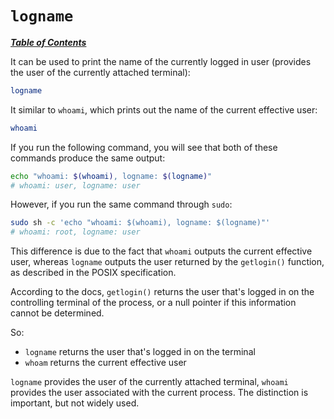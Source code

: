 # `logname`

[***Table of Contents***](/README.md)

It can be used to print the name of the currently logged in user (provides the
user of the currently attached terminal):

```bash
logname
```

It similar to `whoami`, which prints out the name of the current effective
user:

```bash
whoami
```

If you run the following command, you will see that both of these commands
produce the same output:

```bash
echo "whoami: $(whoami), logname: $(logname)"
# whoami: user, logname: user
```

However, if you run the same command through `sudo`:

```bash
sudo sh -c 'echo "whoami: $(whoami), logname: $(logname)"'
# whoami: root, logname: user
```

This difference is due to the fact that `whoami` outputs the current effective
user, whereas `logname` outputs the user returned by the `getlogin()` function,
as described in the POSIX specification. 

According to the docs, `getlogin()` returns the user that's logged in on the
controlling terminal of the process, or a null pointer if this information
cannot be determined.

So:
- `logname` returns the user that's logged in on the terminal
- `whoam` returns the current effective user

`logname` provides the user of the currently attached terminal, `whoami`
provides the user associated with the current process. The distinction is
important, but not widely used.

